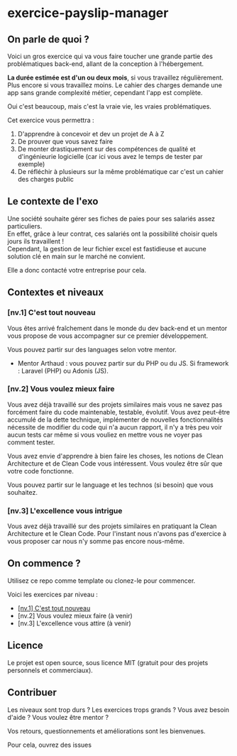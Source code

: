 # exercice-payslip-manager

## On parle de quoi ?

Voici un gros exercice qui va vous faire toucher une grande partie des problématiques back-end, allant de la conception à l'hébergement.

**La durée estimée est d'un ou deux mois**, si vous travaillez régulièrement. Plus encore si vous travaillez moins.
Le cahier des charges demande une app sans grande complexité métier, cependant l'app est complète.

Oui c'est beaucoup, mais c'est la vraie vie, les vraies problématiques.

Cet exercice vous permettra :

1. D'apprendre à concevoir et dev un projet de A à Z
1. De prouver que vous savez faire
1. De monter drastiquement sur des compétences de qualité et d'ingénieurie logicielle (car ici vous avez le temps de tester par exemple)
1. De réfléchir à plusieurs sur la même problématique car c'est un cahier des charges public

## Le contexte de l'exo

Une société souhaite gérer ses fiches de paies pour ses salariés assez particuliers.  
En effet, grâce à leur contrat, ces salariés ont la possibilité choisir quels jours ils travaillent !  
Cependant, la gestion de leur fichier excel est fastidieuse et aucune solution clé en main sur le marché ne convient.

Elle a donc contacté votre entreprise pour cela.

## Contextes et niveaux

### [nv.1] C'est tout nouveau

Vous êtes arrivé fraîchement dans le monde du dev back-end et un mentor vous propose de vous accompagner sur ce premier développement.

Vous pouvez partir sur des languages selon votre mentor.

- Mentor Arthaud : vous pouvez partir sur du PHP ou du JS. Si framework : Laravel (PHP) ou Adonis (JS).

### [nv.2] Vous voulez mieux faire

Vous avez déjà travaillé sur des projets similaires mais vous ne savez pas forcément faire du code maintenable, testable, évolutif.
Vous avez peut-être accumulé de la dette technique, implémenter de nouvelles fonctionnalités nécessite de modifier du code qui n'a aucun rapport, il n'y a très peu voir aucun tests car même si vous vouliez en mettre vous ne voyer pas comment tester.

Vous avez envie d'apprendre à bien faire les choses, les notions de Clean Architecture et de Clean Code vous intéressent. Vous voulez être sûr que votre code fonctionne.

Vous pouvez partir sur le language et les technos (si besoin) que vous souhaitez.

### [nv.3] L'excellence vous intrigue

Vous avez déjà travaillé sur des projets similaires en pratiquant la Clean Architecture et le Clean Code.
Pour l'instant nous n'avons pas d'exercice à vous proposer car nous n'y somme pas encore nous-même.

## On commence ?

Utilisez ce repo comme template ou clonez-le pour commencer.

Voici les exercices par niveau :

- [[nv.1] C'est tout nouveau](/doc/nv1/start.md)
- [nv.2] Vous voulez mieux faire (à venir)
- [nv.3] L'excellence vous attire (à venir)

## Licence

Le projet est open source, sous licence MIT (gratuit pour des projets personnels et commerciaux).

## Contribuer

Les niveaux sont trop durs ? Les exercices trops grands ?
Vous avez besoin d'aide ?
Vous voulez être mentor ?

Vos retours, questionnements et améliorations sont les bienvenues.

Pour cela, ouvrez des issues
